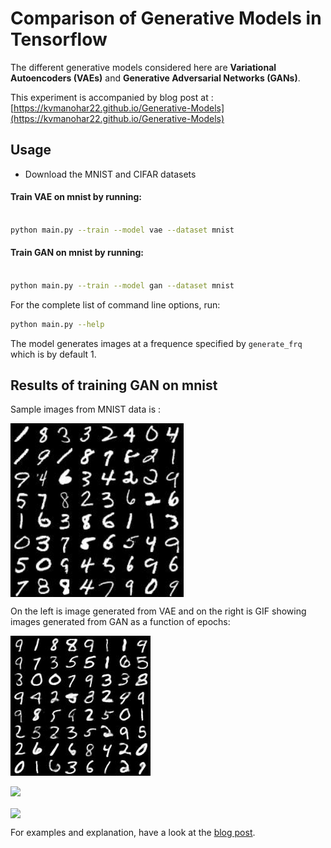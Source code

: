 # Comparison of Generative Models in Tensorflow

The different generative models considered here are **Variational Autoencoders (VAEs)** and **Generative Adversarial Networks (GANs)**.

This experiment is accompanied by blog post at : [https://kvmanohar22.github.io/Generative-Models](https://kvmanohar22.github.io/Generative-Models)

## Usage

- Download the MNIST and CIFAR datasets

#### Train VAE on mnist by running:
```bash

python main.py --train --model vae --dataset mnist
```
#### Train GAN on mnist by running:

```bash

python main.py --train --model gan --dataset mnist
```

For the complete list of command line options, run:

```bash
python main.py --help
```

The model generates images at a frequence specified by `generate_frq` which is by default 1.

## Results of training GAN on mnist

Sample images from MNIST data is :

<img src="images/target_mnist.jpg" width="55%" align="center">

On the left is image generated from VAE and on the right is GIF showing images generated from GAN as a function of epochs:

![](images/vae.jpg)

![](images/gan.gif)

<img align="center" src="images/gan.gif">

For examples and explanation, have a look at the [blog post](https://kvmanohar22.github.io/Generative-Models).
